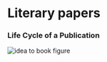 # Literary papers

### Life Cycle of a Publication

![idea to book figure](https://user-images.githubusercontent.com/58087302/80127592-8a315700-8562-11ea-98ab-fdd2623d2a27.jpeg)
